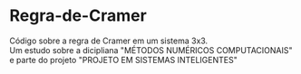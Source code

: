 # Regra-de-Cramer
Código sobre a regra de Cramer em um sistema 3x3.  
Um estudo sobre a dicipliana "MÉTODOS NUMÉRICOS COMPUTACIONAIS" e parte do projeto "PROJETO EM SISTEMAS INTELIGENTES"
